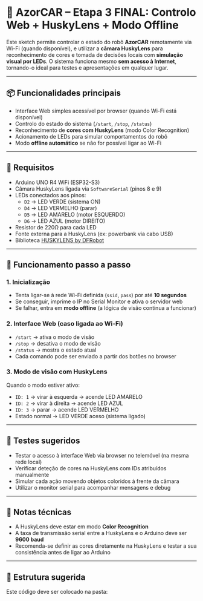 # 🤖 AzorCAR – Etapa 3 FINAL: Controlo Web + HuskyLens + Modo Offline

Este sketch permite controlar o estado do robô **AzorCAR** remotamente via Wi-Fi (quando disponível), e utilizar a **câmara HuskyLens** para reconhecimento de cores e tomada de decisões locais com **simulação visual por LEDs**. O sistema funciona mesmo **sem acesso à Internet**, tornando-o ideal para testes e apresentações em qualquer lugar.

---

## 📦 Funcionalidades principais

- Interface Web simples acessível por browser (quando Wi-Fi está disponível)
- Controlo do estado do sistema (`/start`, `/stop`, `/status`)
- Reconhecimento de **cores com HuskyLens** (modo Color Recognition)
- Acionamento de LEDs para simular comportamentos do robô
- Modo **offline automático** se não for possível ligar ao Wi-Fi

---

## 🧱 Requisitos

- Arduino UNO R4 WiFi (ESP32-S3)
- Câmara HuskyLens ligada via `SoftwareSerial` (pinos 8 e 9)
- LEDs conectados aos pinos:
  - `D2` → LED VERDE (sistema ON)
  - `D4` → LED VERMELHO (parar)
  - `D5` → LED AMARELO (motor ESQUERDO)
  - `D6` → LED AZUL (motor DIREITO)
- Resistor de 220Ω para cada LED
- Fonte externa para a HuskyLens (ex: powerbank via cabo USB)
- Biblioteca [HUSKYLENS by DFRobot](https://github.com/HuskyLens/HUSKYLENSArduino)

---

## 🔁 Funcionamento passo a passo

### 1. Inicialização

- Tenta ligar-se à rede Wi-Fi definida (`ssid`, `pass`) por até **10 segundos**
- Se conseguir, imprime o IP no Serial Monitor e ativa o servidor web
- Se falhar, entra em **modo offline** (a lógica de visão continua a funcionar)

### 2. Interface Web (caso ligada ao Wi-Fi)

- `/start` → ativa o modo de visão
- `/stop` → desativa o modo de visão
- `/status` → mostra o estado atual
- Cada comando pode ser enviado a partir dos botões no browser

### 3. Modo de visão com HuskyLens

Quando o modo estiver ativo:

- `ID: 1` → virar à esquerda → acende LED AMARELO
- `ID: 2` → virar à direita → acende LED AZUL
- `ID: 3` → parar → acende LED VERMELHO
- Estado normal → LED VERDE aceso (sistema ligado)

---

## 🧪 Testes sugeridos

- Testar o acesso à interface Web via browser no telemóvel (na mesma rede local)
- Verificar deteção de cores na HuskyLens com IDs atribuídos manualmente
- Simular cada ação movendo objetos coloridos à frente da câmara
- Utilizar o monitor serial para acompanhar mensagens e debug

---

## 📘 Notas técnicas

- A HuskyLens deve estar em modo **Color Recognition**
- A taxa de transmissão serial entre a HuskyLens e o Arduino deve ser **9600 baud**
- Recomenda-se definir as cores diretamente na HuskyLens e testar a sua consistência antes de ligar ao Arduino

---

## 📂 Estrutura sugerida

Este código deve ser colocado na pasta:

